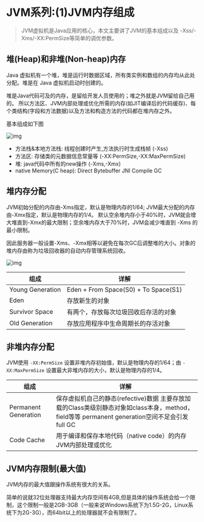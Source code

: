 # JVM系列:(1)JVM内存组成

> JVM虚拟机是Java应用的核心，本文主要讲了JVM的基本组成以及 -Xss/-Xms/-XX:PermSize等简单的调优参数。

## 堆(Heap)和非堆(Non-heap)内存

Java 虚拟机有一个堆，堆是运行时数据区域，所有类实例和数组的内存均从此处分配。堆是在 Java 虚拟机启动时创建的。

堆是Java代码可及的内存，是留给开发人员使用的；堆之外就是JVM留给自己用的。
所以方法区、JVM内部处理或优化所需的内存(如JIT编译后的代码缓存)、每个类结构(字段和方法数据)以及方法和构造方法的代码都在堆内存之外。

基本组成如下图

![img](imgs/jvm10.jpg)

- 方法栈&本地方法栈: 线程创建时产生,方法执行时生成栈帧 (-Xss)
- 方法区: 存储类的元数据信息常量等 (-XX:PermSize,-XX:MaxPermSize)
- 堆: java代码中所有的new操作 (-Xms,-Xmx)
- native Memory(C heap): Direct Bytebuffer JNI Compile GC

## 堆内存分配

JVM初始分配的内存由-Xms指定，默认是物理内存的1/64; JVM最大分配的内存由-Xmx指定，默认是物理内存的1/4。
默认空余堆内存小于40%时，JVM就会增大堆直到-Xmx的最大限制；空余堆内存大于70%时，JVM会减少堆直到 -Xms 的最小限制。

因此服务器一般设置-Xms、-Xmx相等以避免在每次GC后调整堆的大小。对象的堆内存由称为垃圾回收器的自动内存管理系统回收。

 ![img](imgs/jvm11.png)

| 组成             | 详解                                 |
| ---------------- | ------------------------------------ |
| Young Generation | Eden + From Space(S0) + To Space(S1) |
| Eden             | 存放新生的对象                       |
| Survivor Space   | 有两个，存放每次垃圾回收后存活的对象 |
| Old Generation   | 存放应用程序中生命周期长的存活对象   |

## 非堆内存分配

JVM使用 `-XX:PermSize` 设置非堆内存初始值，默认是物理内存的1/64；由 `-XX:MaxPermSize` 设置最大非堆内存的大小，默认是物理内存的1/4。

| 组成                 | 详解                                                         |
| -------------------- | ------------------------------------------------------------ |
| Permanent Generation | 保存虚拟机自己的静态(refective)数据 主要存放加载的Class类级别静态对象如class本身，method，field等等 permanent generation空间不足会引发full GC |
| Code Cache           | 用于编译和保存本地代码（native code）的内存 JVM内部处理或优化 |

##  JVM内存限制(最大值)

JVM内存的最大值跟操作系统有很大的关系。

简单的说就32位处理器支持最大内存空间有4GB,但是具体的操作系统会给一个限制，这个限制一般是2GB-3GB（一般来说Windows系统下为1.5G-2G，Linux系统下为2G-3G），而64bit以上的处理器就不会有限制了。
